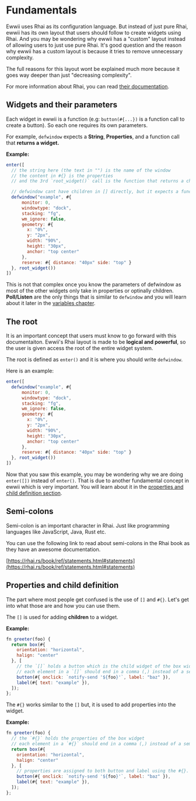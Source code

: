 # Fundamentals

Ewwii uses Rhai as its configuration language. But instead of just pure Rhai, ewwii has its own layout that users should follow to create widgets using Rhai. And you may be wondering why ewwii has a "custom" layout instead of allowing users to just use pure Rhai. It's good question and the reason why ewwii has a custom layout is because it tries to remove unnecessary complexity.

The full reasons for this layout wont be explained much more because it goes way deeper than just "decreasing complexity".

For more information about Rhai, you can read [their documentation](https://rhai.rs/book/).

## Widgets and their parameters

Each widget in ewwii is a function (e.g: `button(#{...})` is a function call to create a button). So each one requires its own parameters.

For example, `defwindow` expects a **String**, **Properties**, and a function call that **returns a widget.**

**Example:**

```javascript
enter([
  // the string here (the text in "") is the name of the window
  // the content in #{} is the properties
  // and the 3rd `root_widget()` call is the function that returns a child.

  // defwindow cant have children in [] directly, but it expects a function returning it for it.
  defwindow("example", #{
      monitor: 0,
      windowtype: "dock",
      stacking: "fg",
      wm_ignore: false,
      geometry: #{
        x: "0%",
        y: "2px",
        width: "90%",
        height: "30px",
        anchor: "top center"
      },
      reserve: #{ distance: "40px" side: "top" }
  }, root_widget())
])
```

This is not that complex once you know the parameters of defwindow as most of the other widgets only take in properties or optinally children. **Poll/Listen** are the only things that is similar to `defwindow` and you will learn about it later in the [variables chapter](./variables.md).

## The root

It is an important concept that users must know to go forward with this documentaiton. Ewwii's Rhai layout is made to be **logical and powerful**, so the user is given access the root of the entire widget system.

The root is defined as `enter()` and it is where you should write `defwindow`.

Here is an example:

```javascript
enter([
  defwindow("example", #{
      monitor: 0,
      windowtype: "dock",
      stacking: "fg",
      wm_ignore: false,
      geometry: #{
        x: "0%",
        y: "2px",
        width: "90%",
        height: "30px",
        anchor: "top center"
      },
      reserve: #{ distance: "40px" side: "top" }
  }, root_widget())
])
```

Now that you saw this example, you may be wondering why we are doing `enter([])` instead of `enter()`. That is due to another fundamental concept in ewwii which is very important. You will learn about it in the [properties and child definition section](#properties-and-child-definition).

## Semi-colons

Semi-colon is an important character in Rhai. Just like programming languages like JavaScript, Java, Rust etc.

You can use the following link to read about semi-colons in the Rhai book as they have an awesome documentation.

[https://rhai.rs/book/ref/statements.html#statements](https://rhai.rs/book/ref/statements.html#statements)

## Properties and child definition

The part where most people get confused is the use of `[]` and `#{}`. Let's get into what those are and how you can use them.

The `[]` is used for adding **children** to a widget.

**Example:**

```javascript
fn greeter(foo) {
  return box(#{
    orientation: "horizontal",
    halign: "center"
  }, [
    // the `[]` holds a button which is the child widget of the box widget
    // each element in a `[]` should end in a comma (,) instead of a semi-colon (;).
    button(#{ onclick: `notify-send '${foo}'`, label: "baz" }),
    label(#{ text: "example" }),
  ]);
};
```

The `#{}` works similar to the `[]` but, it is used to add properties into the widget.

**Example:**

```javascript
fn greeter(foo) {
  // the `#{}` holds the properties of the box widget
  // each element in a `#{}` should end in a comma (,) instead of a semi-colon (;).
  return box(#{
    orientation: "horizontal",
    halign: "center"
  }, [
    // properties are assigned to both button and label using the #{}.
    button(#{ onclick: `notify-send '${foo}'`, label: "baz" }),
    label(#{ text: "example" }),
  ]);
};
```
